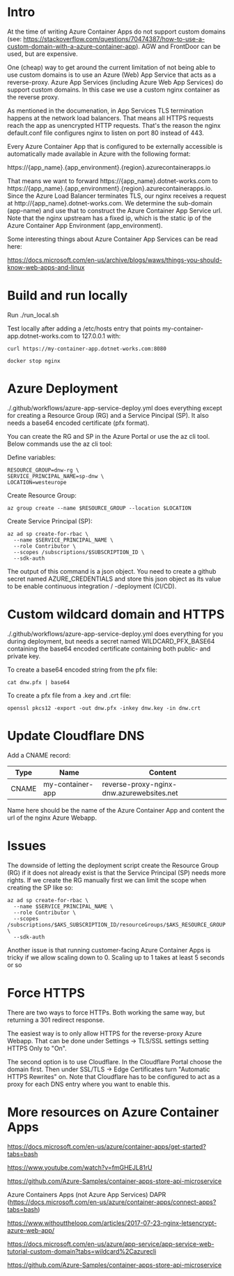 # Intro

At the time of writing Azure Container Apps do not support custom domains (see: https://stackoverflow.com/questions/70474387/how-to-use-a-custom-domain-with-a-azure-container-app). AGW and FrontDoor can be used, but are expensive.

One (cheap) way to get around the current limitation of not being able to use custom domains is to use an Azure (Web) App Service that acts as a reverse-proxy. Azure App Services (including Azure Web App Services) do support custom domains. In this case we use a custom nginx container as the reverse proxy.

As mentioned in the documenation, in App Services TLS termination happens at the network load balancers. That means all HTTPS requests reach the app as unencrypted HTTP requests. That's the reason the nginx default.conf file configures nginx to listen on port 80 instead of 443.

Every Azure Container App that is configured to be externally accessible is automatically made available in Azure with the following format:

https://{app_name}.{app_environment}.{region}.azurecontainerapps.io

That means we want to forward https://{app_name}.dotnet-works.com to https://{app_name}.{app_environment}.{region}.azurecontainerapps.io. Since the Azure Load Balancer terminates TLS, our nginx receives a request at http://{app_name}.dotnet-works.com. We determine the sub-domain (app-name) and use that to construct the Azure Container App Service url. Note that the nginx upstream has a fixed ip, which is the static ip of the Azure Container App Environment (app_environment).

Some interesting things about Azure Container App Services can be read here:

https://docs.microsoft.com/en-us/archive/blogs/waws/things-you-should-know-web-apps-and-linux

# Build and run locally

Run ./run_local.sh

Test locally after adding a /etc/hosts entry that points my-container-app.dotnet-works.com to 127.0.0.1 with:

```
curl https://my-container-app.dotnet-works.com:8080
```

```
docker stop nginx
```

# Azure Deployment

./.github/workflows/azure-app-service-deploy.yml does everything except for creating a Resource Group (RG) and a Service Pincipal (SP). It also needs a base64 encoded certificate (pfx format).

You can create the RG and SP in the Azure Portal or use the az cli tool. Below commands use the az cli tool:

Define variables:

```
RESOURCE_GROUP=dnw-rg \
SERVICE_PRINCIPAL_NAME=sp-dnw \
LOCATION=westeurope
```

Create Resource Group:

```
az group create --name $RESOURCE_GROUP --location $LOCATION
```

Create Service Principal (SP):

```
az ad sp create-for-rbac \
  --name $SERVICE_PRINCIPAL_NAME \
  --role Contributor \
  --scopes /subscriptions/$SUBSCRIPTION_ID \
  --sdk-auth
```

The output of this command is a json object. You need to create a github secret named AZURE_CREDENTIALS and store this json object as its value to be enable continuous integration / -deployment (CI/CD).

# Custom wildcard domain and HTTPS

./.github/workflows/azure-app-service-deploy.yml does everything for you during deployment, but needs a secret named WILDCARD_PFX_BASE64 containing the base64 encoded certificate containing both public- and private key.

To create a base64 encoded string from the pfx file:

```
cat dnw.pfx | base64
```

To create a pfx file from a .key and .crt file:

```
openssl pkcs12 -export -out dnw.pfx -inkey dnw.key -in dnw.crt
```

# Update Cloudflare DNS

Add a CNAME record:

| Type  | Name             | Content                                   |
| ----- | ---------------- | ----------------------------------------- |
| CNAME | my-container-app | reverse-proxy-nginx-dnw.azurewebsites.net |

Name here should be the name of the Azure Container App and content the url of the nginx Azure Webapp.

# Issues

The downside of letting the deployment script create the Resource Group (RG) if it does not already exist is that the Service Principal (SP) needs more rights. If we create the RG manually first we can limit the scope when creating the SP like so:

```
az ad sp create-for-rbac \
  --name $SERVICE_PRINCIPAL_NAME \
  --role Contributor \
  --scopes /subscriptions/$AKS_SUBSCRIPTION_ID/resourceGroups/$AKS_RESOURCE_GROUP \
  --sdk-auth
```

Another issue is that running customer-facing Azure Container Apps is tricky if we allow scaling down to 0. Scaling up to 1 takes at least 5 seconds or so

# Force HTTPS

There are two ways to force HTTPs. Both working the same way, but returning a 301 redirect response.

The easiest way is to only allow HTTPS for the reverse-proxy Azure Webapp. That can be done under Settings -> TLS/SSL settings setting HTTPS Only to "On".

The second option is to use Cloudflare. In the Cloudflare Portal choose the domain first. Then under SSL/TLS -> Edge Certificates turn "Automatic HTTPS Rewrites" on. Note that Cloudflare has to be configured to act as a proxy for each DNS entry where you want to enable this.

# More resources on Azure Container Apps

https://docs.microsoft.com/en-us/azure/container-apps/get-started?tabs=bash

https://www.youtube.com/watch?v=fmGHEJL81rU

https://github.com/Azure-Samples/container-apps-store-api-microservice

Azure Containers Apps (not Azure App Services)
DAPR (https://docs.microsoft.com/en-us/azure/container-apps/connect-apps?tabs=bash)

https://www.withouttheloop.com/articles/2017-07-23-nginx-letsencrypt-azure-web-app/

https://docs.microsoft.com/en-us/azure/app-service/app-service-web-tutorial-custom-domain?tabs=wildcard%2Cazurecli

https://github.com/Azure-Samples/container-apps-store-api-microservice
